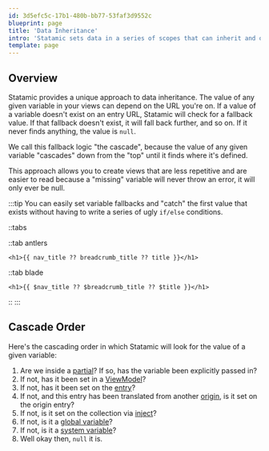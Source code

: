 ```yaml
---
id: 3d5efc5c-17b1-480b-bb77-53faf3d9552c
blueprint: page
title: 'Data Inheritance'
intro: 'Statamic sets data in a series of scopes that can inherit and override each other in order. We call this data inheritance model **The Cascade**.'
template: page
---
```

## Overview

Statamic provides a unique approach to data inheritance. The value of any given variable in your views can depend on the URL you're on. If a value of a variable doesn't exist on an entry URL, Statamic will check for a fallback value. If that fallback doesn't exist, it will fall back further, and so on. If it never finds anything, the value is `null`.

We call this fallback logic "the cascade", because the value of any given variable "cascades" down from the "top" until it finds where it's defined.

This approach allows you to create views that are less repetitive and are easier to read because a "missing" variable will never throw an error, it will only ever be null.

:::tip
You can easily set variable fallbacks and "catch" the first value that exists without having to write a series of ugly `if/else` conditions.

::tabs

::tab antlers
```antlers
<h1>{{ nav_title ?? breadcrumb_title ?? title }}</h1>
```
::tab blade
```blade
<h1>{{ $nav_title ?? $breadcrumb_title ?? $title }}</h1>
```
::
:::



## Cascade Order

Here's the cascading order in which Statamic will look for the value of a given variable:

1. Are we inside a [partial](/tags/partial)? If so, has the variable been explicitly passed in?
2. If not, has it been set in a [ViewModel](/view-models)?
3. If not, has it been set on the [entry](/collections)?
4. If not, and this entry has been translated from another [origin](/multi-site), is it set on the origin entry?
5. If not, is it set on the collection via [inject](/collections#inject)?
6. If not, is it a [global variable](/globals)?
7. If not, is it a [system variable](/variables)?
8. Well okay then, `null` it is.
